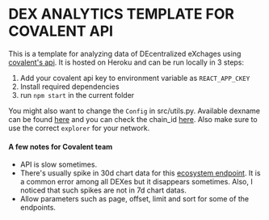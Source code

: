 # DEX ANALYTICS TEMPLATE FOR COVALENT API

This is a template for analyzing data of DEcentralized eXchages using [covalent's api](https://www.covalenthq.com/docs/learn/guides/configure/uniswap-clone). It is hosted on Heroku and can be run locally in 3 steps:

1. Add your covalent api key to environment variable as `REACT_APP_CKEY`
1. Install required dependencies
1. run `npm start` in the current folder

You might also want to change the `Config` in src/utils.py. Available dexname can be found [here](https://www.covalenthq.com/docs/learn/guides/configure/uniswap-clone#introduction) and you can check the chain_id [here](https://www.covalenthq.com/docs/networks#indexed-networks). Also make sure to use the correct `explorer` for your network.



#### A few notes for Covalent team
* API is slow sometimes.
* There's usually spike in 30d chart data for this [ecosystem endpoint](https://api.covalenthq.com/v1/{chain_id}/xy=k/{dexname}/ecosystem/). It is a common error among all DEXes but it disappears sometimes. Also, I noticed that such spikes are not in 7d chart datas.
* Allow parameters such as page, offset, limit and sort for some of the endpoints.
